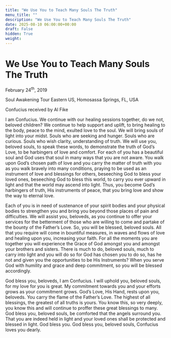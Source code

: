 ```yaml
---
title: "We Use You to Teach Many Souls The Truth"
menu_title: ""
description: "We Use You to Teach Many Souls The Truth"
date: 2025-08-10 06:00:00+00:00
draft: False
hidden: True
weight:
---
```

# We Use You to Teach Many Souls The Truth

February 24<sup>th</sup>, 2019

Soul Awakening Tour Eastern US, Homosassa Springs, FL, USA

Confucius received by Al Fike

I am Confucius. We continue with our healing sessions together, do we not, beloved children? We continue to help support and uplift, to bring healing to the body, peace to the mind, exulted love to the soul. We will bring souls of light into your midst. Souls who are seeking and hunger. Souls who are curious. Souls who wish clarity, understanding of truth. We will use you, beloved souls, to speak these words, to demonstrate the truth of God’s Love, to be harbingers of love and comfort. For each of you has a beautiful soul and God uses that soul in many ways that you are not aware. You walk upon God’s chosen path of love and you carry the matter of truth with you as you walk bravely into many conditions, praying to be used as an instrument of love and blessings for others, beseeching God to bless your loved ones, beseeching God to bless this world, to carry you ever upward in light and that the world may ascend into light. Thus, you become God’s harbingers of truth, His instruments of peace, that you bring love and show the way to eternal love.

Each of you is in need of sustenance of your spirit bodies and your physical bodies to strengthen you and bring you beyond those places of pain and difficulties. We will assist you, beloveds, as you continue to offer your services for the betterment of those who are willing to come and partake of the bounty of the Father’s Love. So, you will be blessed, beloved souls. All that you require will come in bountiful measures, in waves and flows of love and healing upon you, increasing your faith. For all the moments you are together you will experience the Grace of God amongst you and amongst your brothers and sisters. There is much to do, beloved souls, much to carry into light and you will do so for God has chosen you to do so, has he not and given you the opportunities to be His Instruments? When you serve God with humility and grace and deep commitment, so you will be blessed accordingly.

God bless you, beloveds, I am Confucius. I will uphold you, beloved souls, for my love for you is great. My commitment towards you and your efforts grows as your commitment grows. God’s Love, His Hand, rests upon you, beloveds. You carry the flame of the Father’s Love. The highest of all blessings, the greatest of all truths is yours. You know this, so very deeply, you know this and will continue to proffer these great blessings to many. God bless you, beloved souls, be comforted that the angels surround you. That you are indeed held in light and your loved ones shall be protected and blessed in light. God bless you. God bless you, beloved souls, Confucius loves you dearly. 
